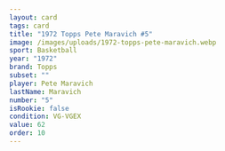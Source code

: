 ```yaml
---
layout: card
tags: card
title: "1972 Topps Pete Maravich #5"
image: /images/uploads/1972-topps-pete-maravich.webp
sport: Basketball
year: "1972"
brand: Topps
subset: ""
player: Pete Maravich
lastName: Maravich
number: "5"
isRookie: false
condition: VG-VGEX
value: 62
order: 10
---
```

